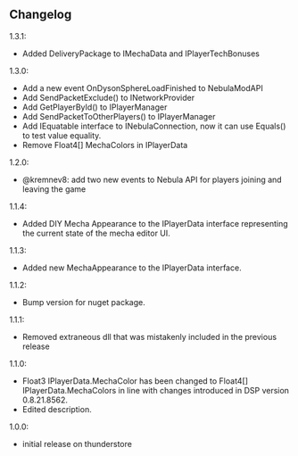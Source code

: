 ## Changelog

1.3.1:

- Added DeliveryPackage to IMechaData and IPlayerTechBonuses

1.3.0:

- Add a new event OnDysonSphereLoadFinished to NebulaModAPI
- Add SendPacketExclude<T>() to INetworkProvider
- Add GetPlayerById() to IPlayerManager
- Add SendPacketToOtherPlayers<T>() to IPlayerManager
- Add IEquatable interface to INebulaConnection, now it can use Equals() to test value equality.
- Remove Float4[] MechaColors in IPlayerData

1.2.0:

- @kremnev8: add two new events to Nebula API for players joining and leaving the game

1.1.4:

- Added DIY Mecha Appearance to the IPlayerData interface representing the current state of the mecha editor UI.

1.1.3:

- Added new MechaAppearance to the IPlayerData interface.

1.1.2:

- Bump version for nuget package.

1.1.1:

- Removed extraneous dll that was mistakenly included in the previous release

1.1.0:

- Float3 IPlayerData.MechaColor has been changed to Float4[] IPlayerData.MechaColors in line with changes introduced in DSP version 0.8.21.8562.
- Edited description.

1.0.0:

- initial release on thunderstore
